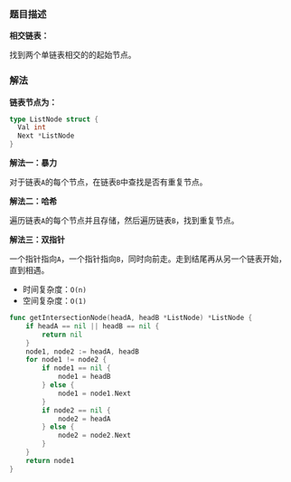 ### 题目描述

**相交链表：**

找到两个单链表相交的的起始节点。

### 解法

**链表节点为：**

```go
type ListNode struct {
  Val int
  Next *ListNode
}
```

**解法一：暴力**

对于链表`A`的每个节点，在链表`B`中查找是否有重复节点。

**解法二：哈希**

遍历链表`A`的每个节点并且存储，然后遍历链表`B`，找到重复节点。

**解法三：双指针**

一个指针指向`A`，一个指针指向`B`，同时向前走。走到结尾再从另一个链表开始，直到相遇。

- 时间复杂度：`O(n)`
- 空间复杂度：`O(1)`

```go
func getIntersectionNode(headA, headB *ListNode) *ListNode {
	if headA == nil || headB == nil {
		return nil
	}
	node1, node2 := headA, headB
	for node1 != node2 {
		if node1 == nil {
			node1 = headB
		} else {
			node1 = node1.Next
		}
		if node2 == nil {
			node2 = headA
		} else {
			node2 = node2.Next
		}
	}
	return node1
}
```